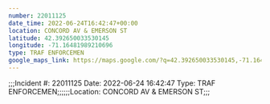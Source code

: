 ```yaml
---
number: 22011125
date_time: 2022-06-24T16:42:47+00:00
location: CONCORD AV & EMERSON ST
latitude: 42.392650033530145
longitude: -71.16481989210696
type: TRAF ENFORCEMEN
google_maps_link: https://maps.google.com/?q=42.392650033530145,-71.16481989210696
---
```


;;;Incident #: 22011125  Date: 2022-06-24 16:42:47   Type: TRAF ENFORCEMEN;;;;;;Location: CONCORD AV & EMERSON ST;;;
